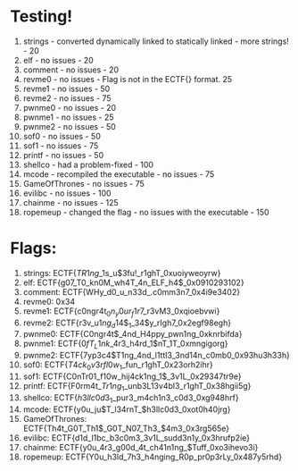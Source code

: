 # Testing!

1. strings - converted dynamically linked to statically linked - more strings! - 20
2. elf - no issues - 20
3. comment - no issues - 20
4. revme0 - no issues - Flag is not in the ECTF{} format. 25
5. revme1 - no issues - 50
6. revme2 - no issues - 75
7. pwnme0 - no issues - 20
8. pwnme1 - no issues - 25
9. pwnme2 - no issues - 50
10. sof0 - no issues - 50
11. sof1 - no issues - 75
12. printf - no issues - 50
13. shellco - had a problem-fixed - 100
14. mcode - recompiled the executable - no issues - 75
15. GameOfThrones - no issues - 75
16. evilibc - no issues - 100
17. chainme - no issues - 125
18. ropemeup - changed the flag - no issues with the executable - 150

# Flags: 

1. strings: ECTF{$TR1ng$_1s_u$3fu!_r1ghT_0xuoiyweoyrw}
2. elf: ECTF{g07_T0_kn0M_wh4T_4n_ELF_h4$_0x0910293102}
3. comment: ECTF{WHy_d0_u_n33d_.c0mm3n7_0x4i9e3402}
4. revme0: 0x34
5. revme1: ECTF{c0ngr4t$_0n_y0ur_f1r$7_r3vM3_0xqioebvwi}
6. revme2: ECTF{r3v_u$1ng_d1$4$$_1$_34$y_rIgh7_0x2egf98egh}
7. pwnme0: ECTF{C0ngr4t$_4nd_H4ppy_pwn1ng_0xknrbifda}
8. pwnme1: ECTF{$0fT_L1nk$_4r3_h4rd_1$nT_1T_0xmngigorg}
9. pwnme2: ECTF{7yp3c4$T1ng_4nd_l1ttl3_3nd14n_c0mb0_0x93hu3h33h}<Paste>
10. sof0: ECTF{$T4ck_0v3rfl0w_1$_fun_r1ghT_0x23orh2ihr}
11. sof1: ECTF{C0nTr01_f10w_hij4ck1ng_1$_3v1L_0x29347tr9e}
12. printf: ECTF{F0rm4t_$Tr1ng_1$_unb3L13v4bl3_r1ghT_0x38hgii5g}
13. shellco: ECTF{$h3llc0d3_1$_pur3_m4ch1n3_c0d3_0xg948hrf}
14. mcode: ECTF{y0u_ju$T_l34rnT_$h3llc0d3_0xot0h40jrg}
15. GameOfThrones: ECTF{Th4t_G0T_Th1$_G0T_N07_Th3_$4m3_0x3rg565e}
16. evilibc: ECTF{d1d_l1bc_b3c0m3_3v1L_sudd3n1y_0x3hrufp2ie}
17. chainme: ECTF{y0u_4r3_g00d_4t_ch41n1ng_$Tuff_0xo3ihevo3i}
18. ropemeup: ECTF{Y0u_h3ld_7h3_h4nging_R0p_pr0p3rLy_0x487y5rhd}